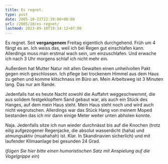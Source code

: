 ```yaml
---
title: Es regnet.
type: post
date: 2005-10-21T22:39:00+00:00
url: /2005/10/es-regnet/
lastmod: 2023-09-10T19:14:12+07:00
---
```

Es regnet. Seit **vergangenem** Freitag eigentlich durchgehend. Früh um 4 fängt es an. Ich weiss das, weil ich bei Regen gut einschlafen kann. Allerdings muss man erstmal wach sein, um einzuschlafen. Und erwache ich nach 3 Uhr morgens schlaf ich nicht mehr ein.

Außerdem hat Mutter Natur mit allen Gewalten einen unheilvollen Pakt gegen mich geschlossen. Ich pflege bei trockenem Himmel aus dem Haus zu gehen und komme klitschnass im Büro an. Mein Arbeitsweg ist 3 Minuten lang. Das nur am Rande.

Jedenfalls hat es heute Nacht sowohl die Auffahrt weggeschwemmt, die aus solidem festgeklopftem Sand gebaut war, als auch ein Stück des Hanges, auf dem mein Haus steht. Mein Haus steht noch und wird auch nicht wegrutschen. Allerdings war das Stück Hang von meinem Moped bestanden das ich mir dann einige Meter weiter unten abholen konnte.

Naja. Jedenfalls sitze ich nun wieder durchnässt bis auf die Knochen (trotz eilig aufgezogener Regenjacke, die absolut wasserdicht (haha) und atmungsaktiv (muahahah) ist. Klar. In Skandinavien sicherlich) und mit laufender Klimaanlage bei gesunden 24 Grad.

(_fügen Sie hier bitte einen humoristischen Satz mit Anspielung auf die Vogelgrippe ein_)
